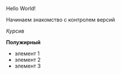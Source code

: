 Hello World!

Начинаем знакомство с контролем версий

*Курсив*

**Полужирный**

* элемент 1
* элемент 2
* элемент 3